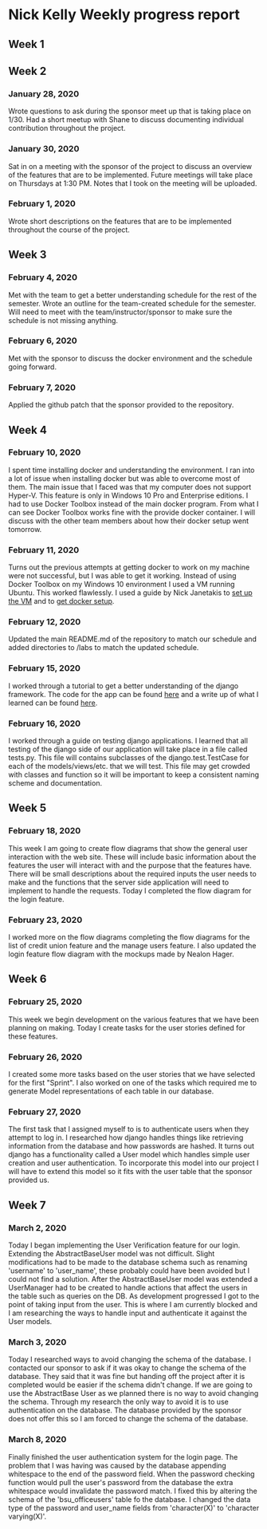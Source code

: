 # Nick Kelly Weekly progress report

## Week 1

## Week 2

### January 28, 2020

Wrote questions to ask during the sponsor meet up that is taking place on 1/30. Had a short meetup with Shane to discuss documenting individual contribution throughout the project.

### January 30, 2020

Sat in on a meeting with the sponsor of the project to discuss an overview of the features that are to be implemented. Future meetings will take place on Thursdays at 1:30 PM. Notes that I took on the meeting will be uploaded.

### February 1, 2020

Wrote short descriptions on the features that are to be implemented throughout the course of the project. 

## Week 3

### February 4, 2020

Met with the team to get a better understanding schedule for the rest of the semester. Wrote an outline for the team-created schedule for the semester. Will need to meet with the team/instructor/sponsor to make sure the schedule is not missing anything.

### February 6, 2020

Met with the sponsor to discuss the docker environment and the schedule going forward.

### February 7, 2020

Applied the github patch that the sponsor provided to the repository.

## Week 4

### February 10, 2020

I spent time installing docker and understanding the environment. I ran into a lot of issue when installing docker but was able to overcome most of them. The main issue that I faced was that my computer does not support Hyper-V. This feature is only in Windows 10 Pro and Enterprise editions. I had to use Docker Toolbox instead of the main docker program. From what I can see Docker Toolbox works fine with the provide docker container. I will discuss with the other team members about how their docker setup went tomorrow.

### February 11, 2020

Turns out the previous attempts at getting docker to work on my machine were not successful, but I was able to get it working. Instead of using Docker Toolbox on my Windows 10 environment I used a VM running Ubuntu. This worked flawlessly. I used a guide by Nick Janetakis to [set up the VM](https://nickjanetakis.com/blog/create-an-awesome-linux-development-environment-in-windows-with-vmware) and to [get docker setup](https://nickjanetakis.com/blog/docker-tip-73-connecting-to-a-remote-docker-daemon).

### February 12, 2020

Updated the main README.md of the repository to match our schedule and added directories to /labs to match the updated schedule.

### February 15, 2020

I worked through a tutorial to get a better understanding of the django framework. The code for the app can be found [here](../labs/docker/testDjango/) and a write up of what I learned can be found [here](../labs/docker/testDjango/README.md).

### February 16, 2020

I worked through a guide on testing django applications. I learned that all testing of the django side of our application will take place in a file called tests.py. This file will contains subclasses of the django.test.TestCase for each of the models/views/etc. that we will test. This file may get crowded with classes and function so it will be important to keep a consistent naming scheme and documentation.

## Week 5

### February 18, 2020

This week I am going to create flow diagrams that show the general user interaction with the web site. These will include basic information about the features the user will interact with and the purpose that the features have. There will be small descriptions about the required inputs the user needs to make and the functions that the server side application will need to implement to handle the requests. Today I completed the flow diagram for the login feature.

### February 23, 2020

I worked more on the flow diagrams completing the flow diagrams for the list of credit union feature and the manage users feature. I also updated the login feature flow diagram with the mockups made by Nealon Hager.


## Week 6

### February 25, 2020

This week we begin development on the various features that we have been planning on making. Today I create tasks for the user stories defined for these features.

### February 26, 2020

I created some more tasks based on the user stories that we have selected for the first "Sprint". I also worked on one of the tasks which required me to generate Model representations of each table in our database. 

### February 27, 2020

The first task that I assigned myself to is to authenticate users when they attempt to log in. I researched how django handles things like retrieving information from the database and how passwords are hashed. It turns out django has a functionality called a User model which handles simple user creation and user authentication. To incorporate this model into our project I will have to extend this model so it fits with the user table that the sponsor provided us. 


## Week 7

### March 2, 2020

Today I began implementing the User Verification feature for our login. Extending the AbstractBaseUser model was not difficult. Slight modifications had to be made to the database schema such as renaming 'username' to 'user_name', these probably could have been avoided but I could not find a solution. After the AbstractBaseUser model was extended a UserManager had to be created to handle actions that affect the users in the table such as queries on the DB. As development progressed I got to the point of taking input from the user. This is where I am currently blocked and I am researching the ways to handle input and authenticate it against the User models. 


### March 3, 2020

Today I researched ways to avoid changing the schema of the database. I contacted our sponsor to ask if it was okay to change the schema of the database. They said that it was fine but handing off the project after it is completed would be easier if the schema didn't change. If we are going to use the AbstractBase User as we planned there is no way to avoid changing the schema. Through my research the only way to avoid it is to use authentication on the database. The database provided by the sponsor does not offer this so I am forced to change the schema of the database.

### March 8, 2020

Finally finished the user authentication system for the login page. The problem that I was having was caused by the database appending whitespace to the end of the password field. When the password checking function would pull the user's password from the database the extra whitespace would invalidate the password match. I fixed this by altering the schema of the 'bsu_officeusers' table fo the database. I changed the data type of the password and user_name fields from 'character(X)' to 'character varying(X)'.



